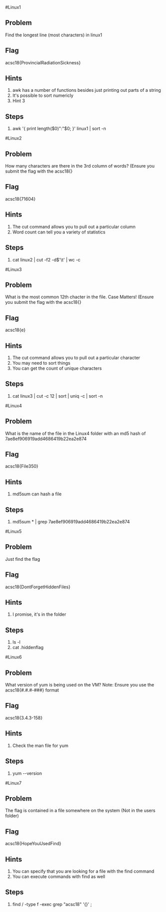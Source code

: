 #Linux1

## Problem

Find the longest line (most characters) in linux1

## Flag
acsc18{ProvincialRadiationSickness}

## Hints
1. awk has a number of functions besides just printing out parts of a string
1. It's possible to sort numericly
1. Hint 3

## Steps
1. awk '{ print length($0)":"$0; }' linux1 | sort -n


#Linux2

## Problem

How many characters are there in the 3rd column of words? (Ensure you submit the flag with the acsc18{<CharacterCount>}

## Flag
acsc18{71604}

## Hints
1. The cut command allows you to pull out a particular column
1. Word count can tell you a variety of statistics

## Steps
1. cat linux2 | cut -f2 -d$'\t' | wc -c


#Linux3

## Problem

What is the most common 12th chacter in the file.  Case Matters! (Ensure you submit the flag with the acsc18{<Character>}

## Flag
acsc18{e}

## Hints
1. The cut command allows you to pull out a particular character
1. You may need to sort things
1. You can get the count of unique characters

## Steps
1. cat linux3 | cut -c 12 | sort | uniq -c | sort -n


#Linux4

## Problem

What is the name of the file in the Linux4 folder with an md5 hash of 7ae8ef906919add4686419b22ea2e874

## Flag
acsc18{File350}

## Hints
1. md5sum can hash a file

## Steps
1. md5sum * | grep 7ae8ef906919add4686419b22ea2e874


#Linux5

## Problem

Just find the flag

## Flag
acsc18{DontForgetHiddenFiles}

## Hints
1. I promise, it's in the folder

## Steps
1. ls -l
1. cat .hiddenflag

#Linux6

## Problem

What version of yum is being used on the VM?  Note:  Ensure you use the acsc18{#.#.#-###} format

## Flag
acsc18{3.4.3-158}

## Hints
1. Check the man file for yum

## Steps
1. yum --version


#Linux7

## Problem

The flag is contained in a file somewhere on the system (Not in the users folder)

## Flag
acsc18{HopeYouUsedFind}

## Hints
1. You can specify that you are looking for a file with the find command
1. You can execute commands with find as well

## Steps
1. find / -type f -exec grep "acsc18" '{}' \;


